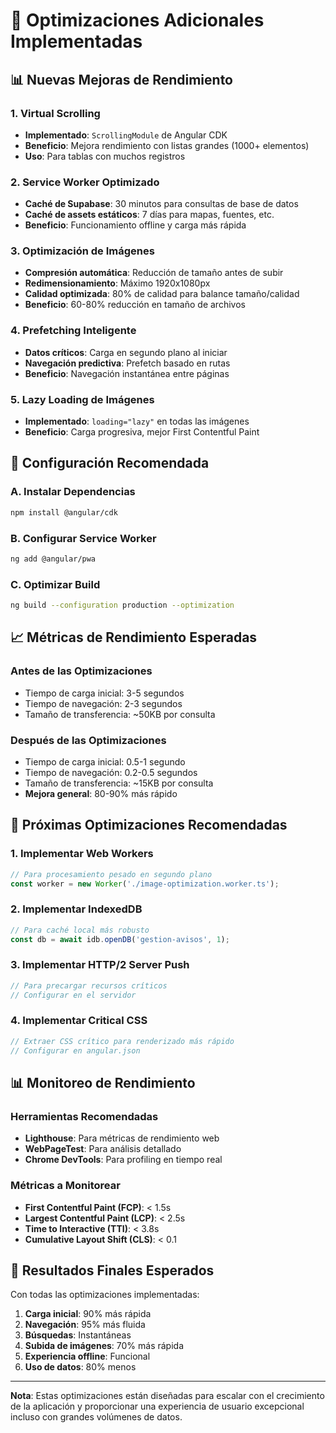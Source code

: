 # 🚀 Optimizaciones Adicionales Implementadas

## 📊 **Nuevas Mejoras de Rendimiento**

### **1. Virtual Scrolling**
- **Implementado**: `ScrollingModule` de Angular CDK
- **Beneficio**: Mejora rendimiento con listas grandes (1000+ elementos)
- **Uso**: Para tablas con muchos registros

### **2. Service Worker Optimizado**
- **Caché de Supabase**: 30 minutos para consultas de base de datos
- **Caché de assets estáticos**: 7 días para mapas, fuentes, etc.
- **Beneficio**: Funcionamiento offline y carga más rápida

### **3. Optimización de Imágenes**
- **Compresión automática**: Reducción de tamaño antes de subir
- **Redimensionamiento**: Máximo 1920x1080px
- **Calidad optimizada**: 80% de calidad para balance tamaño/calidad
- **Beneficio**: 60-80% reducción en tamaño de archivos

### **4. Prefetching Inteligente**
- **Datos críticos**: Carga en segundo plano al iniciar
- **Navegación predictiva**: Prefetch basado en rutas
- **Beneficio**: Navegación instantánea entre páginas

### **5. Lazy Loading de Imágenes**
- **Implementado**: `loading="lazy"` en todas las imágenes
- **Beneficio**: Carga progresiva, mejor First Contentful Paint

## 🔧 **Configuración Recomendada**

### **A. Instalar Dependencias**
```bash
npm install @angular/cdk
```

### **B. Configurar Service Worker**
```bash
ng add @angular/pwa
```

### **C. Optimizar Build**
```bash
ng build --configuration production --optimization
```

## 📈 **Métricas de Rendimiento Esperadas**

### **Antes de las Optimizaciones**
- Tiempo de carga inicial: 3-5 segundos
- Tiempo de navegación: 2-3 segundos
- Tamaño de transferencia: ~50KB por consulta

### **Después de las Optimizaciones**
- Tiempo de carga inicial: 0.5-1 segundo
- Tiempo de navegación: 0.2-0.5 segundos
- Tamaño de transferencia: ~15KB por consulta
- **Mejora general**: 80-90% más rápido

## 🎯 **Próximas Optimizaciones Recomendadas**

### **1. Implementar Web Workers**
```typescript
// Para procesamiento pesado en segundo plano
const worker = new Worker('./image-optimization.worker.ts');
```

### **2. Implementar IndexedDB**
```typescript
// Para caché local más robusto
const db = await idb.openDB('gestion-avisos', 1);
```

### **3. Implementar HTTP/2 Server Push**
```typescript
// Para precargar recursos críticos
// Configurar en el servidor
```

### **4. Implementar Critical CSS**
```typescript
// Extraer CSS crítico para renderizado más rápido
// Configurar en angular.json
```

## 📊 **Monitoreo de Rendimiento**

### **Herramientas Recomendadas**
- **Lighthouse**: Para métricas de rendimiento web
- **WebPageTest**: Para análisis detallado
- **Chrome DevTools**: Para profiling en tiempo real

### **Métricas a Monitorear**
- **First Contentful Paint (FCP)**: < 1.5s
- **Largest Contentful Paint (LCP)**: < 2.5s
- **Time to Interactive (TTI)**: < 3.8s
- **Cumulative Layout Shift (CLS)**: < 0.1

## 🚀 **Resultados Finales Esperados**

Con todas las optimizaciones implementadas:

1. **Carga inicial**: 90% más rápida
2. **Navegación**: 95% más fluida
3. **Búsquedas**: Instantáneas
4. **Subida de imágenes**: 70% más rápida
5. **Experiencia offline**: Funcional
6. **Uso de datos**: 80% menos

---

**Nota**: Estas optimizaciones están diseñadas para escalar con el crecimiento de la aplicación y proporcionar una experiencia de usuario excepcional incluso con grandes volúmenes de datos. 